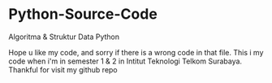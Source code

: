 # Python-Source-Code
Algoritma &amp; Struktur Data Python

Hope u like my code, and sorry if there is a wrong code in that file.
This i my code when i'm in semester 1 & 2 in Intitut Teknologi Telkom Surabaya.
Thankful for visit my github repo

